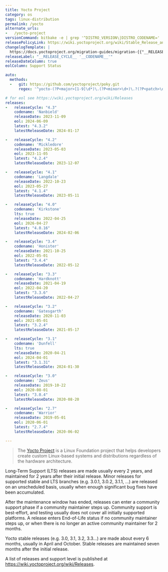 ```yaml
---
title: Yocto Project
category: os
tags: linux-distribution
permalink: /yocto
alternate_urls:
-   /yocto-project
versionCommand: bitbake -e | grep '^DISTRO_VERSION\|DISTRO_CODENAME='
releasePolicyLink: https://wiki.yoctoproject.org/wiki/Stable_Release_and_LTS
changelogTemplate: |
  https://docs.yoctoproject.org/migration-guides/migration-{{"__RELEASE_CYCLE__"| split: " " | first}}.html
releaseLabel: "__RELEASE_CYCLE__ '__CODENAME__'"
releaseDateColumn: true
eolColumn: Support Status

auto:
  methods:
  -   git: https://github.com/yoctoproject/poky.git
      regex: '^yocto-(?P<major>[1-9]\d*)\.(?P<minor>\d+)\.?(?P<patch>\d+)?$'

# for eol see https://wiki.yoctoproject.org/wiki/Releases
releases:
-   releaseCycle: "4.3"
    codename: 'Nanbield'
    releaseDate: 2023-11-09
    eol: 2024-06-09
    latest: "4.3.2"
    latestReleaseDate: 2024-01-17

-   releaseCycle: "4.2"
    codename: 'Mickledore'
    releaseDate: 2023-05-03
    eol: 2023-11-05
    latest: "4.2.4"
    latestReleaseDate: 2023-12-07

-   releaseCycle: "4.1"
    codename: 'Langdale'
    releaseDate: 2022-10-23
    eol: 2023-05-27
    latest: "4.1.4"
    latestReleaseDate: 2023-05-11

-   releaseCycle: "4.0"
    codename: 'Kirkstone'
    lts: true
    releaseDate: 2022-04-25
    eol: 2026-04-27
    latest: "4.0.16"
    latestReleaseDate: 2024-02-06

-   releaseCycle: "3.4"
    codename: 'Honister'
    releaseDate: 2021-10-25
    eol: 2022-05-01
    latest: "3.4.4"
    latestReleaseDate: 2022-05-12

-   releaseCycle: "3.3"
    codename: 'Hardknott'
    releaseDate: 2021-04-19
    eol: 2022-04-20
    latest: "3.3.6"
    latestReleaseDate: 2022-04-27

-   releaseCycle: "3.2"
    codename: 'Gatesgarth'
    releaseDate: 2020-11-03
    eol: 2021-05-01
    latest: "3.2.4"
    latestReleaseDate: 2021-05-17

-   releaseCycle: "3.1"
    codename: 'Dunfell'
    lts: true
    releaseDate: 2020-04-21
    eol: 2024-04-01
    latest: "3.1.31"
    latestReleaseDate: 2024-01-30

-   releaseCycle: "3.0"
    codename: 'Zeus'
    releaseDate: 2019-10-22
    eol: 2020-08-01
    latest: "3.0.4"
    latestReleaseDate: 2020-08-20

-   releaseCycle: "2.7"
    codename: 'Warrior'
    releaseDate: 2019-05-01
    eol: 2020-06-01
    latest: "2.7.4"
    latestReleaseDate: 2020-06-02

---
```


> The [Yocto Project](https://www.yoctoproject.org/) is a Linux Foundation project that helps
> developers create custom Linux-based systems and distributions regardless of the hardware
> architecture.

Long-Term Support (LTS) releases are made usually every 2 years, and maintained for 2 years after
their initial release. Minor releases for supported stable and LTS branches (e.g. 3.0.1, 3.0.2,
3.1.1, …) are released on an unscheduled basis, usually when enough significant bug fixes have been
accumulated.

After the maintenance window has ended, releases can enter a community support phase if a
community maintainer steps up. Community support is best-effort, and testing usually does not cover
all initially supported platforms. A release enters End-of-Life status if no community maintainer
steps up, or when there is no longer an active community maintainer for 2 months.

Yocto stable releases (e.g. 3.0, 3.1, 3.2, 3.3…) are made about every 6 months, usually in April
and October. Stable releases are maintained seven months after the initial release.

A list of releases and support level is published at <https://wiki.yoctoproject.org/wiki/Releases>.
